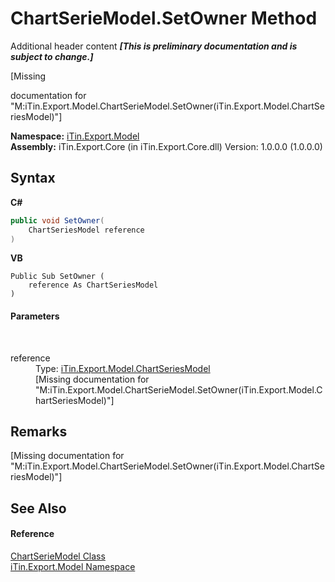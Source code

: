 # ChartSerieModel.SetOwner Method 
Additional header content _**\[This is preliminary documentation and is subject to change.\]**_

\[Missing <summary> documentation for "M:iTin.Export.Model.ChartSerieModel.SetOwner(iTin.Export.Model.ChartSeriesModel)"\]

**Namespace:**&nbsp;<a href="ef57ffcc-e95e-b212-5a46-9aa6f5a3511f">iTin.Export.Model</a><br />**Assembly:**&nbsp;iTin.Export.Core (in iTin.Export.Core.dll) Version: 1.0.0.0 (1.0.0.0)

## Syntax

**C#**<br />
``` C#
public void SetOwner(
	ChartSeriesModel reference
)
```

**VB**<br />
``` VB
Public Sub SetOwner ( 
	reference As ChartSeriesModel
)
```


#### Parameters
&nbsp;<dl><dt>reference</dt><dd>Type: <a href="126b6bb2-e0b0-85c9-a613-b58ef9d2a6c5">iTin.Export.Model.ChartSeriesModel</a><br />\[Missing <param name="reference"/> documentation for "M:iTin.Export.Model.ChartSerieModel.SetOwner(iTin.Export.Model.ChartSeriesModel)"\]</dd></dl>

## Remarks
\[Missing <remarks> documentation for "M:iTin.Export.Model.ChartSerieModel.SetOwner(iTin.Export.Model.ChartSeriesModel)"\]

## See Also


#### Reference
<a href="2d59a018-86fd-e2a2-ce65-d001fb8d7888">ChartSerieModel Class</a><br /><a href="ef57ffcc-e95e-b212-5a46-9aa6f5a3511f">iTin.Export.Model Namespace</a><br />